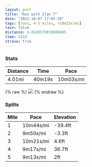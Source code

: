 ```yaml
---
layout: post
title: "Run with Ilan 7"
date: "2022-10-07 17:05:30"
tags: [runs, 4-5 miles, <10m15s/mi]
race: false
distance: 4.0148579810000005
time: 2419
strava: true
---
```


### Stats

| Distance | Time | Pace |
|----------|------|------|
|4.01mi|40m19s|10m03s/mi|

{% raw %}
<img src='https://maps.googleapis.com/maps/api/staticmap?maptype=roadmap&path=enc:_gwwFhxsbMGVKRIb@@XELi@z@?JIFQV?JFLPP@Hh@x@FDlAxA]r@Sn@UjA?b@BH[l@DXHJN\@H?XIh@QDHTQbA?nAXf@C`@K^WlBAj@DFVLYv@?AMTYNsAq@e@[{BaBc@]sCyAg@Qk@@[Oy@k@_@Uk@g@cBcASQkAo@uB_BMEs@g@wA{@SS[MSQgA_BEi@Bc@Cc@I[Wq@QYiAs@{@}@YUWa@iAq@SYo@i@qAyA}@m@i@W{DgC{@]qA{@wAw@MOC]c@Fa@Io@?q@Qi@c@e@OMIO?CDc@IKMHDQQ}@@Q@UCS?CCM?e@Mo@Gk@Wc@Ug@g@m@_@e@Se@][OoA_AuAKYYKSc@SUS}Au@UWi@Wu@k@_@Mg@@e@G_@Yk@s@Gk@Oi@KQa@]y@OkA][Yo@}@Qa@I?EHEb@\Fb@N^ZXh@Z\|@^T\^VXHPNRh@Z^d@\TFb@@j@HbC~AnAn@^T|@z@JD^@`@AVTb@ZnBbAd@N~@p@XXZNPRd@LFF|@LP@XEX@z@Lb@NT@b@NVLzBtATTH?HKBKHGL?RDlAl@~ApAb@TZT`@R^X^PT^dA|@pBp@TVX@B?HMAIJ[LKAVNNGVh@RRAFBLb@THEB\Th@LnALj@RLLBJCDJJR^FPGTHL`@ZpA~ARN`@f@`@TZ`@FTZb@?DIVGDCTLHMJ@BCFBPLPFFPJh@Fp@F`@?b@B\VJNNLRWFCJKRc@ZWFc@Bs@Ik@JGLAXk@`@e@Vg@@y@LQJc@X_@DOJEV[ZLZ\XBTZ\PJAlAd@RMJg@NSJ]Fg@HQ@g@QSDJBAHUb@w@XQf@i@r@gAXMZFT?X?r@KLFTKXc@HmAB[DQ&key=AIzaSyC1MId7bFpkLXNAaYhBSTb8jLyiSqzbDtM&size=800x800&markers=color:yellow|label:S|40.75648,-73.99829&markers=color:green|label:F|40.75606000000001,-73.99667999999994'>
{% endraw %}

### Splits

| Mile | Pace | Elevation |
|------|------|-----------|
|1|10m44s/mi|-39.4ft|
|2|9m50s/mi|-3.3ft|
|3|10m21s/mi|4.6ft|
|4|9m17s/mi|36.7ft|
|5|9m13s/mi|2ft|
